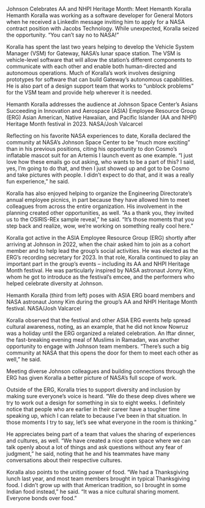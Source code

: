 Johnson Celebrates AA and NHPI Heritage Month: Meet Hemanth Koralla 
 Hemanth Koralla was working as a software developer for General Motors when he received a LinkedIn message inviting him to apply for a NASA contract position with Jacobs Technology. While unexpected, Koralla seized the opportunity. “You can’t say no to NASA!”

Koralla has spent the last two years helping to develop the Vehicle System Manager (VSM) for Gateway, NASA’s lunar space station. The VSM is vehicle-level software that will allow the station’s different components to communicate with each other and enable both human-directed and autonomous operations. Much of Koralla’s work involves designing prototypes for software that can build Gateway’s autonomous capabilities. He is also part of a design support team that works to “unblock problems” for the VSM team and provide help wherever it is needed.

Hemanth Koralla addresses the audience at Johnson Space Center’s Asians Succeeding in Innovation and Aerospace (ASIA) Employee Resource Group (ERG) Asian American, Native Hawaiian, and Pacific Islander (AA and NHPI) Heritage Month festival in 2023. NASA/Josh Valcarcel

Reflecting on his favorite NASA experiences to date, Koralla declared the community at NASA’s Johnson Space Center to be “much more exciting” than in his previous positions, citing his opportunity to don Cosmo’s inflatable mascot suit for an Artemis I launch event as one example. “I just love how these emails go out asking, who wants to be a part of this? I said, yes, I’m going to do that, and then I just showed up and got to be Cosmo and take pictures with people. I didn’t expect to do that, and it was a really fun experience,” he said.

Koralla has also enjoyed helping to organize the Engineering Directorate’s annual employee picnics, in part because they have allowed him to meet colleagues from across the entire organization. His involvement in the planning created other opportunities, as well. “As a thank you, they invited us to the OSIRIS-REx sample reveal,” he said. “It’s those moments that you step back and realize, wow, we’re working on something really cool here.”

Koralla got active in the ASIA Employee Resource Group (ERG) shortly after arriving at Johnson in 2022, when the chair asked him to join as a cohort member and to help lead the group’s social activities. He was elected as the ERG’s recording secretary for 2023. In that role, Koralla continued to play an important part in the group’s events – including its AA and NHPI Heritage Month festival. He was particularly inspired by NASA astronaut Jonny Kim, whom he got to introduce as the festival’s emcee, and the performers who helped celebrate diversity at Johnson.

Hemanth Koralla (third from left) poses with ASIA ERG board members and NASA astronaut Jonny Kim during the group’s AA and NHPI Heritage Month festival. NASA/Josh Valcarcel

Koralla observed that the festival and other ASIA ERG events help spread cultural awareness, noting, as an example, that he did not know Nowruz was a holiday until the ERG organized a related celebration. An Iftar dinner, the fast-breaking evening meal of Muslims in Ramadan, was another opportunity to engage with Johnson team members. “There’s such a big community at NASA that this opens the door for them to meet each other as well,” he said.

Meeting diverse Johnson colleagues and building connections through the ERG has given Koralla a better picture of NASA’s full scope of work.

Outside of the ERG, Koralla tries to support diversity and inclusion by making sure everyone’s voice is heard. “We do these deep dives where we try to work out a design for something in six to eight weeks. I definitely notice that people who are earlier in their career have a tougher time speaking up, which I can relate to because I’ve been in that situation. In those moments I try to say, let’s see what everyone in the room is thinking.”

He appreciates being part of a team that values the sharing of experiences and cultures, as well. “We have created a nice open space where we can talk openly about a lot of things and ask questions without any fear of judgment,” he said, noting that he and his teammates have many conversations about their respective cultures.

Koralla also points to the uniting power of food. “We had a Thanksgiving lunch last year, and most team members brought in typical Thanksgiving food. I didn’t grow up with that American tradition, so I brought in some Indian food instead,” he said. “It was a nice cultural sharing moment. Everyone bonds over food.”